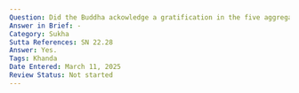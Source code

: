 ```yaml
---
Question: Did the Buddha ackowledge a gratification in the five aggregates?
Answer in Brief: -
Category: Sukha
Sutta References: SN 22.28
Answer: Yes.
Tags: Khanda
Date Entered: March 11, 2025
Review Status: Not started
---
```

